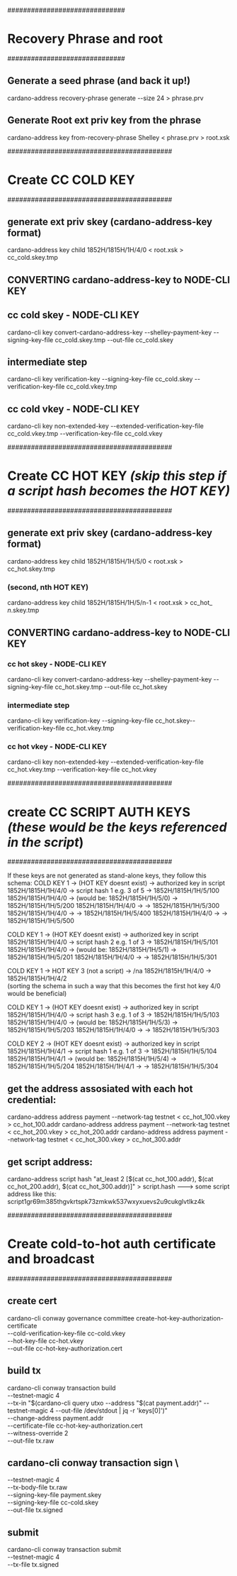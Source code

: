 ##############################
# Recovery Phrase and root
##############################


## Generate a seed phrase (and back it up!)
cardano-address recovery-phrase generate --size 24 > phrase.prv

## Generate Root ext priv key from the phrase
cardano-address key from-recovery-phrase Shelley < phrase.prv > root.xsk


##########################################
# Create CC COLD KEY
##########################################

## generate ext priv skey (cardano-address-key format)
cardano-address key child 1852H/1815H/1H/4/0  < root.xsk > cc_cold.skey.tmp


## CONVERTING cardano-address-key to NODE-CLI KEY

## cc cold skey - NODE-CLI KEY
cardano-cli key convert-cardano-address-key --shelley-payment-key --signing-key-file cc_cold.skey.tmp --out-file cc_cold.skey

## intermediate step
cardano-cli key verification-key --signing-key-file  cc_cold.skey --verification-key-file cc_cold.vkey.tmp

## cc cold vkey - NODE-CLI KEY
cardano-cli key non-extended-key --extended-verification-key-file cc_cold.vkey.tmp --verification-key-file cc_cold.vkey



##########################################
# Create CC HOT KEY *(skip this step if a script hash becomes the HOT KEY)*
##########################################


## generate ext priv skey (cardano-address-key format)
cardano-address key child 1852H/1815H/1H/5/0  < root.xsk > cc_hot.skey.tmp

### (second, nth HOT KEY)
cardano-address key child 1852H/1815H/1H/5/n-1  < root.xsk > cc_hot_ *n*.skey.tmp


## CONVERTING cardano-address-key to NODE-CLI KEY

### cc hot skey - NODE-CLI KEY
cardano-cli key convert-cardano-address-key --shelley-payment-key --signing-key-file cc_hot.skey.tmp --out-file cc_hot.skey

### intermediate step
cardano-cli key verification-key --signing-key-file  cc_hot.skey--verification-key-file cc_hot.vkey.tmp

### cc hot vkey - NODE-CLI KEY
cardano-cli key non-extended-key --extended-verification-key-file cc_hot.vkey.tmp --verification-key-file cc_hot.vkey


##########################################
# create CC SCRIPT AUTH KEYS *(these would be the keys referenced in the script*)
##########################################

If these keys are not generated as stand-alone keys, they follow this schema: 
COLD KEY 1           -> (HOT KEY doesnt exist)          -> authorized key in script
1852H/1815H/1H/4/0   -> script hash 1 e.g. 3 of 5       -> 1852H/1815H/1H/5/100
1852H/1815H/1H/4/0   -> (would be: 1852H/1815H/1H/5/0)  -> 1852H/1815H/1H/5/200
1852H/1815H/1H/4/0   ->                                 -> 1852H/1815H/1H/5/300
1852H/1815H/1H/4/0   ->                                 -> 1852H/1815H/1H/5/400
1852H/1815H/1H/4/0   ->                                 -> 1852H/1815H/1H/5/500

COLD KEY 1           -> (HOT KEY doesnt exist)          -> authorized key in script
1852H/1815H/1H/4/0   -> script hash 2 e.g. 1 of 3       -> 1852H/1815H/1H/5/101
1852H/1815H/1H/4/0   -> (would be: 1852H/1815H/1H/5/1)  -> 1852H/1815H/1H/5/201
1852H/1815H/1H/4/0   ->                                 -> 1852H/1815H/1H/5/301

COLD KEY 1           -> HOT KEY 3 (not a script)  -> /na
1852H/1815H/1H/4/0   -> 1852H/1815H/1H/4/2        
(sorting the schema in such a way that this becomes the first hot key 4/0 would be beneficial)

COLD KEY 1           -> (HOT KEY doesnt exist)          -> authorized key in script
1852H/1815H/1H/4/0   -> script hash 3 e.g. 1 of 3       -> 1852H/1815H/1H/5/103
1852H/1815H/1H/4/0   -> (would be: 1852H/1815H/1H/5/3)  -> 1852H/1815H/1H/5/203
1852H/1815H/1H/4/0   ->                                 -> 1852H/1815H/1H/5/303

COLD KEY 2           -> (HOT KEY doesnt exist)          -> authorized key in script
1852H/1815H/1H/4/1   -> script hash 1 e.g. 1 of 3       -> 1852H/1815H/1H/5/104
1852H/1815H/1H/4/1   -> (would be: 1852H/1815H/1H/5/4)  -> 1852H/1815H/1H/5/204
1852H/1815H/1H/4/1   ->                                 -> 1852H/1815H/1H/5/304



## get the address assosiated with each hot credential:
cardano-address address payment --network-tag testnet < cc_hot_100.vkey > cc_hot_100.addr
cardano-address address payment --network-tag testnet < cc_hot_200.vkey > cc_hot_200.addr
cardano-address address payment --network-tag testnet < cc_hot_300.vkey > cc_hot_300.addr

## get script address:
cardano-address script hash "at_least 2 [$(cat cc_hot_100.addr), $(cat cc_hot_200.addr), $(cat cc_hot_300.addr)]" > script.hash
---> some script address like this: script1gr69m385thgvkrtspk73zmkwk537wxyxuevs2u9cukglvtlkz4k



##########################################
# Create cold-to-hot auth certificate and broadcast
##########################################

## create cert
cardano-cli conway governance committee create-hot-key-authorization-certificate \
    --cold-verification-key-file cc-cold.vkey \
    --hot-key-file cc-hot.vkey \
    --out-file cc-hot-key-authorization.cert

## build tx
cardano-cli conway transaction build \
  --testnet-magic 4 \
  --tx-in "$(cardano-cli query utxo --address "$(cat payment.addr)" --testnet-magic 4 --out-file /dev/stdout | jq -r 'keys[0]')" \
  --change-address payment.addr \
  --certificate-file cc-hot-key-authorization.cert \
  --witness-override 2 \
  --out-file tx.raw

## cardano-cli conway transaction sign \
  --testnet-magic 4 \
  --tx-body-file tx.raw \
  --signing-key-file payment.skey \
  --signing-key-file cc-cold.skey \
  --out-file tx.signed

  ## submit
  cardano-cli conway transaction submit \
  --testnet-magic 4 \
  --tx-file tx.signed

